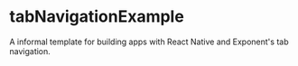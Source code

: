# tabNavigationExample
A informal template for building apps with React Native and Exponent's tab navigation.
